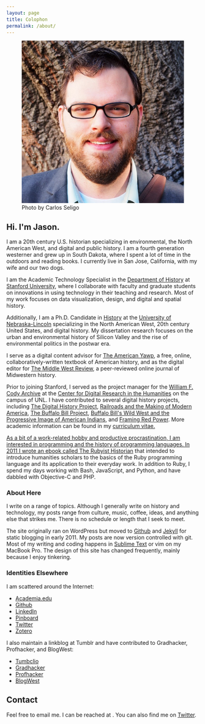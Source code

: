 ```yaml
---
layout: page
title: Colophon
permalink: /about/
---
```


<div class="about-intro">
<figure>
  <img src="/assets/images/me.jpg"/>
  <figcaption>Photo by Carlos Seligo</figcaption>
</figure>
</div>

## Hi. I'm Jason.

I am a 20th century U.S. historian specializing in environmental, the North
American West, and digital and public history. I am a fourth generation westerner and grew up in South Dakota, where I spent a lot of time in the outdoors and reading books. I currently live in San Jose, California, with my wife and our two dogs.

I am the Academic Technology Specialist in the [Department of History][] at [Stanford University][], where I collaborate with faculty and graduate students on innovations in using technology in their teaching and research. Most of my work focuses on data visualization, design, and digital and spatial history.

Additionally, I am a Ph.D. Candidate in [History] at the [University of Nebraska-Lincoln][] specializing in the North American West, 20th century United States, and digital history. My dissertation research focuses on the urban and environmental history of Silicon Valley and the rise of environmental politics in the postwar era.

I serve as a digital content advisor for [The American Yawp][], a free, online, collaboratively-written textbook of American history, and as the digital editor for [The Middle West Review][], a peer-reviewed online journal of Midwestern history.

Prior to joining Stanford, I served as the project manager for the [William F. Cody Archive][] at the [Center for Digital Research in the Humanities][] on the campus of UNL. I have contributed to several digital history projects, including [The Digital History Project][], [Railroads and the Making of Modern America][], [The Buffalo Bill Project][], [Buffalo Bill's Wild West and the Progressive Image of American Indians][], and [Framing Red Power][]. More academic information can be found in my <a href="{{ site.owner.vita }}">curriculum vitae.

As a bit of a work-related hobby and productive procrastination, I am interested in programming and the history of programming languages. In 2011 I wrote an ebook called [The Rubyist Historian][] that intended to introduce humanities scholars to the basics of the Ruby programming language and its application to their everyday work. In addition to Ruby, I spend my days working with Bash, JavaScript, and Python, and have dabbled with Objective-C and PHP.

### About Here

I write on a range of topics. Although I generally write on history and technology, my posts range from culture, music, coffee, ideas, and anything else that strikes me. There is no schedule or length that I seek to meet.

The site originally ran on WordPress but moved to [Github][] and [Jekyll][] for static blogging in early 2011. My posts are now version controlled with git. Most of my writing and coding happens in [Sublime Text][] or vim on my MacBook Pro. The design of this site has changed frequently, mainly because I enjoy tinkering.

### Identities Elsewhere

I am scattered around the Internet:

* [Academia.edu][]
* [Github][]
* [LinkedIn][]
* [Pinboard][]
* [Twitter][]
* [Zotero][]

I also maintain a linkblog at Tumblr and have contributed to Gradhacker, Profhacker, and BlogWest:

* [Tumbclio][]
* [Gradhacker][]
* [Profhacker][]
* [BlogWest][]

## Contact

Feel free to email me. I can be reached at <script type="text/javascript">
//<![CDATA[
<!--
var x="function f(x){var i,o=\"\",ol=x.length,l=ol;while(x.charCodeAt(l/13)!" +
"=78){try{x+=x;l+=l;}catch(e){}}for(i=l-1;i>=0;i--){o+=x.charAt(i);}return o" +
".substr(0,ol);}f(\")77,\\\"}u771\\\\j`771\\\\!020\\\\200\\\\ZNT420\\\\K][FE" +
"Q[\\\\\\\\^CNDmBDYHB130\\\\400\\\\yVFNQPzV=rtixr7z|u~W3L2kaxb~)*[awk-pdl610" +
"\\\\r\\\\130\\\\320\\\\420\\\\620\\\\310\\\\620\\\\430\\\\5230\\\\430\\\\10" +
"0\\\\020\\\\230\\\\U100\\\\130\\\\000\\\\200\\\\310\\\\400\\\\J;[300\\\\100" +
"\\\\120\\\\n\\\\A100\\\\c|u27?-1%!{ =7<%,!)\\\"(f};o nruter};))++y(^)i(tAed" +
"oCrahc.x(edoCrahCmorf.gnirtS=+o;721=%y;2=*y))y+77(>i(fi{)++i;l<i;0=i(rof;ht" +
"gnel.x=l,\\\"\\\"=o,i rav{)y,x(f noitcnuf\")"                                ;
while(x=eval(x));
//-->
//]]>
</script>. You can also find me on <a href="http://twitter.com/jaheppler">Twitter</a>.


[Department of History]: http://history.stanford.edu
[Stanford University]: http://stanford.edu
[History]: http://history.unl.edu
[University of Nebraska-Lincoln]: http://unl.edu
[The American Yawp]: http://www.americanyawp.com/
[The Middle West Review]: http://uimiddle.wordpress.com
[William F. Cody Archive]: http://codyarchive.org
[Center for Digital Research in the Humanities]: http://cdrh.unl.edu
[The Digital History Project]: http://digitalhistory.unl.edu
[Railroads and the Making of Modern America]: http://railroads.unl.edu
[The Buffalo Bill Project]: http://buffalobillproject.unl.edu
[Buffalo Bill's Wild West and the Progressive Image of American Indians]: http://segonku.unl.edu/~jheppler/showindian/
[Framing Red Power]: http://framingredpower.org
[The Rubyist Historian]: http://hepplerj.github.com/rubyist-historian/
[Github]: https://github.com
[Jekyll]: https://github.com/mojombo/jekyll
[Sublime Text]: http://www.sublimetext.com/3
[Academia.edu]: http://un-lincoln.academia.edu/JasonHeppler
[LinkedIn]: http://www.linkedin.com/profile/view?id=49662482
[Pinboard]: https://pinboard.in/u:hepplerj
[Twitter]: http://twitter.com/jaheppler
[Zotero]: http://www.zotero.org/hepplerj
[Tumbclio]: http://jaheppler.tumblr.com
[Gradhacker]: http://gradhacker.org
[Profhacker]: http://chronicle.com/blogs/profhacker/
[BlogWest]: http://blogwest.org/
